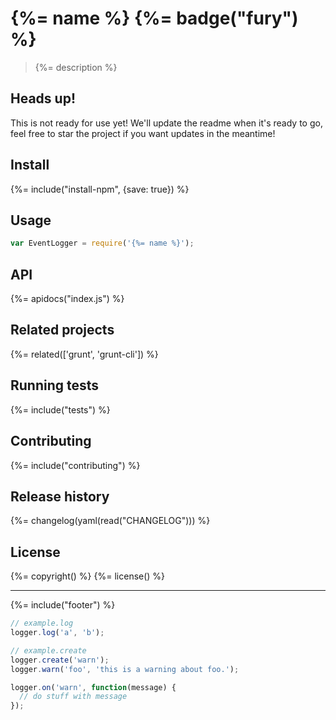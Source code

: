 # {%= name %} {%= badge("fury") %}

> {%= description %}

## Heads up!

This is not ready for use yet! We'll update the readme when it's ready to go, feel free to star the project if you want updates in the meantime!

## Install
{%= include("install-npm", {save: true}) %}

## Usage

```js
var EventLogger = require('{%= name %}');
```

## API
{%= apidocs("index.js") %}

## Related projects
{%= related(['grunt', 'grunt-cli']) %}

<!--strip {%%= related([
  'grunt',
  'grunt-cli',
  'grunt-legacy-config',
  'grunt-legacy-event',
  'grunt-legacy-fail',
  'grunt-legacy-file',
  'grunt-legacy-log',
  'grunt-legacy-option',
  'grunt-legacy-template',
  'grunt-legacy-util'
]) %} -->

## Running tests
{%= include("tests") %}

## Contributing
{%= include("contributing") %}

## Release history
{%= changelog(yaml(read("CHANGELOG"))) %}

## License
{%= copyright() %}
{%= license() %}

***

{%= include("footer") %}

```js
// example.log
logger.log('a', 'b');
```

```js
// example.create
logger.create('warn');
logger.warn('foo', 'this is a warning about foo.');

logger.on('warn', function(message) {
  // do stuff with message
});
```

